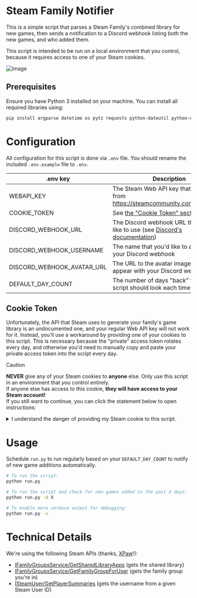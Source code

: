 # Steam Family Notifier
This is a simple script that parses a Steam Family's combined library for new games, then sends a notification to a Discord webhook listing both the new games, and who added them.

This script is intended to be run on a local environment that you control, because it requires access to one of your Steam cookies.

![image](https://github.com/AriannaStory/SteamFamilyNotifier/assets/4652603/a56c2efc-3f76-4934-9f79-ff2d28e22328)

## Prerequisites
Ensure you have Python 3 installed on your machine. You can install all required libraries using:

```bash
pip install argparse datetime os pytz requests python-dateutil python-dotenv
```

# Configuration
All configuration for this script is done via `.env` file. You should rename the included `.env.example` file to `.env`.

| .env key    | Description |
| -------- | ------- |
| WEBAPI_KEY  | The Steam Web API key that you can get from https://steamcommunity.com/dev/apikey |
| COOKIE_TOKEN | See [the "Cookie Token" section](#cookie-token) below |
| DISCORD_WEBHOOK_URL    | The Discord webhook URL that you'd like to use (see [Discord's documentation](https://support.discord.com/hc/en-us/articles/228383668-Intro-to-Webhooks))    |
| DISCORD_WEBHOOK_USERNAME | The name that you'd like to appear with your Discord webhook |
| DISCORD_WEBHOOK_AVATAR_URL | The URL to the avatar image you'd like to appear with your Discord webhook |
| DEFAULT_DAY_COUNT | The number of days "back" that the script should look each time (default: 1) |

## Cookie Token
<a id="cookie-token"></a>
Unfortunately, the API that Steam uses to generate your family's game library is an undocumented one, and your regular Web API key will not work for it. Instead, you'll use a workaround by providing one of your cookies to this script. This is necessary because the "private" access token rotates every day, and otherwise you'd need to manually copy and paste your private access token into the script every day.

> [!CAUTION]
> **NEVER** give any of your Steam cookies to **anyone** else. Only use this script in an environment that *you* control entirely.<br>If anyone else has access to this cookie, **they will have access to your Steam account!**<br>If you still want to continue, you can click the statement below to open instructions:

<details>
<summary>I understand the danger of providing my Steam cookie to this script.</summary>

1. Navigate to [Steam's Points Summary Page](https://store.steampowered.com/pointssummary/ajaxgetasyncconfig).
2. Open Developer Tools in your browser (F12 or right-click -> Inspect), and switch to the "Application" tab.
3. Under "Storage", find and expand "Cookies", then select "https://store.steampowered.com".
4. Locate the `steamLoginSecure` cookie, copy its value, and paste it into your `.env` file under "COOKIE_TOKEN".

</details>

# Usage
Schedule `run.py` to run regularly based on your `DEFAULT_DAY_COUNT` to notify of new game additions automatically.

```bash
# To run the script:
python run.py

# To run the script and check for new games added in the past X days:
python run.py -d X

# To enable more verbose output for debugging:
python run.py -v
```

# Technical Details
We're using the following Steam APIs (thanks, [XPaw](https://xpaw.me/)!):
* [IFamilyGroupsService/GetSharedLibraryApps](https://steamapi.xpaw.me/#IFamilyGroupsService/GetSharedLibraryApps) (gets the shared library)
* [IFamilyGroupsService/GetFamilyGroupForUser](https://steamapi.xpaw.me/#IFamilyGroupsService/GetFamilyGroupForUser) (gets the family group you're in)
* [ISteamUser/GetPlayerSummaries](https://steamapi.xpaw.me/#ISteamUser/GetPlayerSummaries) (gets the username from a given Steam User ID)